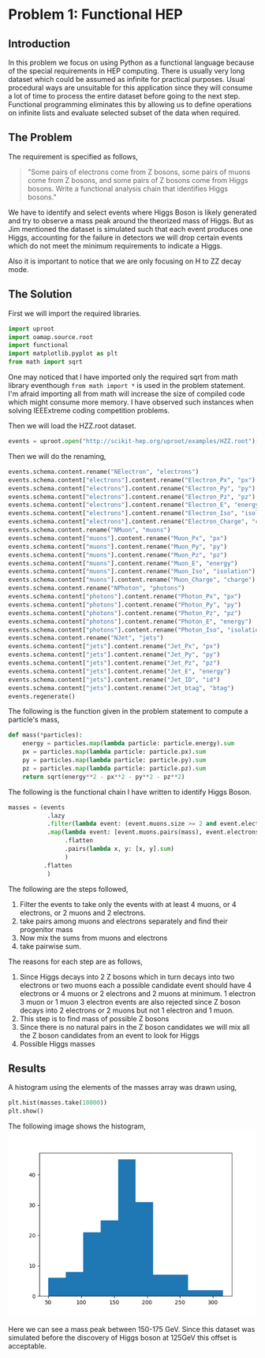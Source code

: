 # Problem 1: Functional HEP

## Introduction
In this problem we focus on using Python as a functional language because of the special requirements in HEP computing.
There is usually very long dataset which could be assumed as infinite for practical purposes. Usual procedural ways are 
unsuitable for this application since they will consume a lot of time to process the entire dataset before going to the 
next step. Functional programming eliminates this by allowing us to define operations on infinite lists and evaluate 
selected subset of the data when required.

## The Problem
The requirement is specified as follows,

> "Some pairs of electrons come from Z bosons, some pairs of muons come from Z bosons, and some pairs of Z bosons come 
> from Higgs bosons. Write a functional analysis chain that identifies Higgs bosons."

We have to identify and select events where Higgs Boson is likely generated and try to observe a mass peak around the 
theorized mass of Higgs. But as Jim mentioned the dataset is simulated such that each event produces one Higgs, 
accounting for the failure in detectors we will drop certain events which do not meet the minimum requirements to 
indicate a Higgs.

Also it is important to notice that we are only focusing on H to ZZ decay mode.

## The Solution

First we will import the required libraries.
```python
import uproot
import oamap.source.root
import functional
import matplotlib.pyplot as plt
from math import sqrt
```

One may noticed that I have imported only the required sqrt from math library eventhough `from math import *` is used 
in the problem statement. I'm afraid importing all from math will increase the size of compiled code which might 
consume more memory. I have observed such instances when solving IEEExtreme coding competition problems.

Then we will load the HZZ.root dataset.
```python
events = uproot.open("http://scikit-hep.org/uproot/examples/HZZ.root")["events"].oamap()
```

Then we will do the renaming,
```python
events.schema.content.rename("NElectron", "electrons")
events.schema.content["electrons"].content.rename("Electron_Px", "px")
events.schema.content["electrons"].content.rename("Electron_Py", "py")
events.schema.content["electrons"].content.rename("Electron_Pz", "pz")
events.schema.content["electrons"].content.rename("Electron_E", "energy")
events.schema.content["electrons"].content.rename("Electron_Iso", "isolation")
events.schema.content["electrons"].content.rename("Electron_Charge", "charge")
events.schema.content.rename("NMuon", "muons")
events.schema.content["muons"].content.rename("Muon_Px", "px")
events.schema.content["muons"].content.rename("Muon_Py", "py")
events.schema.content["muons"].content.rename("Muon_Pz", "pz")
events.schema.content["muons"].content.rename("Muon_E", "energy")
events.schema.content["muons"].content.rename("Muon_Iso", "isolation")
events.schema.content["muons"].content.rename("Muon_Charge", "charge")
events.schema.content.rename("NPhoton", "photons")
events.schema.content["photons"].content.rename("Photon_Px", "px")
events.schema.content["photons"].content.rename("Photon_Py", "py")
events.schema.content["photons"].content.rename("Photon_Pz", "pz")
events.schema.content["photons"].content.rename("Photon_E", "energy")
events.schema.content["photons"].content.rename("Photon_Iso", "isolation")
events.schema.content.rename("NJet", "jets")
events.schema.content["jets"].content.rename("Jet_Px", "px")
events.schema.content["jets"].content.rename("Jet_Py", "py")
events.schema.content["jets"].content.rename("Jet_Pz", "pz")
events.schema.content["jets"].content.rename("Jet_E", "energy")
events.schema.content["jets"].content.rename("Jet_ID", "id")
events.schema.content["jets"].content.rename("Jet_btag", "btag")
events.regenerate()
```

The following is the function given in the problem statement to compute a particle's mass,
```python
def mass(*particles):
    energy = particles.map(lambda particle: particle.energy).sum
    px = particles.map(lambda particle: particle.px).sum
    py = particles.map(lambda particle: particle.py).sum
    pz = particles.map(lambda particle: particle.pz).sum
    return sqrt(energy**2 - px**2 - py**2 - pz**2)
```

The following is the functional chain I have written to identify Higgs Boson.
```python
masses = (events
           .lazy
           .filter(lambda event: (event.muons.size >= 2 and event.electrons.size >= 2) or event.muons.size >= 4 or event.electrons.size >= 4)
           .map(lambda event: [event.muons.pairs(mass), event.electrons.pairs(mass)]
                .flatten
                .pairs(lambda x, y: [x, y].sum)
                )
          .flatten
           )
```
The following are the steps followed,

1. Filter the events to take only the events with at least 4 muons, or 4 electrons, or 2 muons and 2 electrons.
2. take pairs among muons and electrons separately and find their progenitor mass
3. Now mix the sums from muons and electrons
4. take pairwise sum.

The reasons for each step are as follows,
1. Since Higgs decays into 2 Z bosons which in turn decays into two electrons or two muons each a possible candidate 
event should have 4 electrons or 4 muons or 2 electrons and 2 muons at minimum. 1 electron 3 muon or 1 muon 3 electron 
events are also rejected since Z boson decays into 2 electrons or 2 muons but not 1 electron and 1 muon.
2. This step is to find mass of possible Z bosons
3. Since there is no natural pairs in the Z boson candidates we will mix all the Z boson candidates from an event to 
look for Higgs
4. Possible Higgs masses

## Results
A histogram using the elements of the masses array was drawn using,
```python
plt.hist(masses.take(10000))
plt.show()
```
The following image shows the histogram,
![Masses Histogram](./histogram.png)

Here we can see a mass peak between 150-175 GeV. Since this dataset was simulated before the discovery of Higgs boson 
at 125GeV this offset is acceptable.
